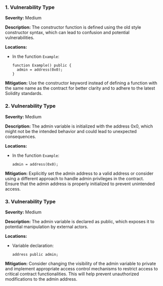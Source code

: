 ### 1. **Vulnerability Type**

**Severity:**
Medium

**Description:**
The constructor function is defined using the old style constructor syntax, which can lead to confusion and potential vulnerabilities.

**Locations:**

- In the function `Example`:
  ```solidity
  function Example() public {
    admin = address(0x0);
  }
  ```

**Mitigation:**
Use the constructor keyword instead of defining a function with the same name as the contract for better clarity and to adhere to the latest Solidity standards.

### 2. **Vulnerability Type**

**Severity:**
Medium

**Description:**
The admin variable is initialized with the address 0x0, which might not be the intended behavior and could lead to unexpected consequences.

**Locations:**

- In the function `Example`:
  ```solidity
  admin = address(0x0);
  ```

**Mitigation:**
Explicitly set the admin address to a valid address or consider using a different approach to handle admin privileges in the contract. Ensure that the admin address is properly initialized to prevent unintended access.

### 3. **Vulnerability Type**

**Severity:**
Medium

**Description:**
The admin variable is declared as public, which exposes it to potential manipulation by external actors.

**Locations:**

- Variable declaration:
  ```solidity
  address public admin;
  ```

**Mitigation:**
Consider changing the visibility of the admin variable to private and implement appropriate access control mechanisms to restrict access to critical contract functionalities. This will help prevent unauthorized modifications to the admin address.